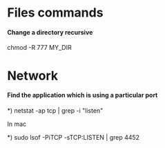 # Files commands

#### Change a directory recursive

chmod -R 777 MY_DIR



# Network

#### Find the application which is using a particular port 

*) netstat -ap tcp | grep -i "listen"

In mac

*) sudo lsof -PiTCP -sTCP:LISTEN | grep 4452
